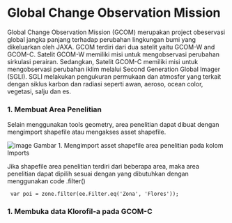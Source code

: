 # Global Change Observation Mission
 Global Change Observation Mission (GCOM) merupakan project obeservasi global jangka panjang terhadap perubahan lingkungan bumi yang dikeluarkan oleh JAXA.
 GCOM terdiri dari dua satelit yaitu GCOM-W and GCOM-C. Satelit GCOM-W memiliki misi untuk mengobservasi perubahan sirkulasi perairan. 
 Sedangkan, Satelit GCOM-C memiliki misi untuk mengobservasi perubahan iklim melalui Second Generation Global Imager (SGLI).
 SGLI melakukan pengukuran permukaan dan atmosfer yang terkait dengan siklus karbon dan radiasi seperti awan, aeroso, ocean color, vegetasi, salju dan es.
 
### 1. Membuat Area Penelitian
 Selain menggunakan tools geometry, area penelitian dapat dibuat dengan mengimport shapefile atau mengakses asset shapefile.
 
 ![image](https://github.com/manessa-md/BUDEE/assets/108908781/0b655594-b026-4faf-9e80-dd5586d5b217)
 Gambar 1. Mengimport asset shapefile area penelitian pada kolom Imports

 Jika shapefile area penelitian terdiri dari beberapa area, maka area penelitian dapat dipilih sesuai dengan yang dibutuhkan dengan menggunakan code .filter()

```
 var poi = zone.filter(ee.Filter.eq('Zona', 'Flores'));
```

### 1. Membuka data Klorofil-a pada GCOM-C




